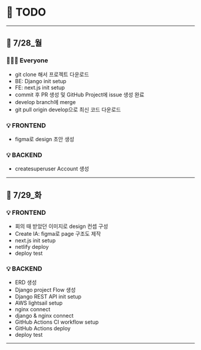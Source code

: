 # 📆 TODO
---
## 🔔 7/28_월
### 👩🏻‍💻 Everyone
- git clone 해서 프로젝트 다운로드
- BE: Django init setup
- FE: next.js init setup
- commit 후 PR 생성 및 GitHub Project에 issue 생성 완료
- develop branch에 merge
- git pull origin develop으로 최신 코드 다운로드

### 💡 FRONTEND
- figma로 design 초안 생성

### 💡 BACKEND
- createsuperuser Account 생성
---
## 🔔 7/29_화
### 💡 FRONTEND
- 회의 때 받았던 이미지로 design 컨셉 구성
- Create IA: figma로 page 구조도 제작
- next.js init setup
- netlify deploy
- deploy test

### 💡 BACKEND
- ERD 생성
- Django project Flow 생성
- Django REST API init setup
- AWS lightsail setup
- nginx connect
- django & nginx connect
- GitHub Actions CI workflow setup
- GitHub Actions deploy
- deploy test
---
